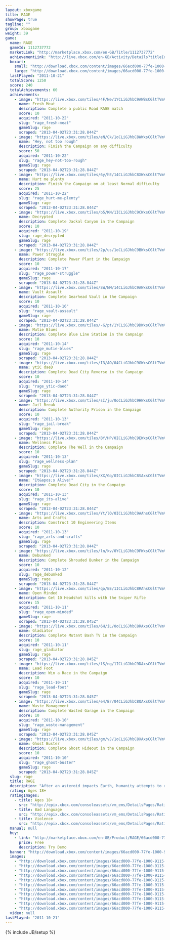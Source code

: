```yaml
---
layout: xboxgame
title: RAGE
showPage: true
tagline: ""
group: xboxgame
weight: 39
game: 
  name: RAGE
  gameId: 1112737772
  marketLink: "http://marketplace.xbox.com/en-GB/Title/1112737772"
  achievementLink: "http://live.xbox.com/en-GB/Activity/Details?titleId=1112737772"
  boxart: 
    small: "http://download.xbox.com/content/images/66acd000-77fe-1000-9115-d802425307ec/1033/boxartsm.jpg"
    large: "http://download.xbox.com/content/images/66acd000-77fe-1000-9115-d802425307ec/1033/boxartlg.jpg"
  lastPlayed: "2011-10-21"
  totalScore: 1250
  score: 240
  totalAchievements: 60
  achievements: 
    - image: "https://live.xbox.com/tiles/4F/Ne/1YCLiGJhbC9AWBsCGltTVmVjL2FjaC8wL2I0AAAAAOfn5-pxU-w=.jpg"
      name: Fresh Meat
      description: Complete a public Road RAGE match
      score: 10
      acquired: "2011-10-22"
      slug: "rage_fresh-meat"
      gameSlug: rage
      scraped: "2013-04-02T23:31:28.844Z"
    - image: "https://live.xbox.com/tiles/eN/Ck/1oCLiGJhbC8WWxsCGltTVmVjL2FjaC8wL2FiAAAAAOfn5-mL0GQ=.jpg"
      name: "Hey, not too rough"
      description: Finish the Campaign on any difficulty
      score: 50
      acquired: "2011-10-22"
      slug: "rage_hey-not-too-rough"
      gameSlug: rage
      scraped: "2013-04-02T23:31:28.844Z"
    - image: "https://live.xbox.com/tiles/6y/hE/14CLiGJhbC8XWxsCGltTVmVjL2FjaC8wL2FjAAAAAOfn5-hrKPc=.jpg"
      name: Hurt me plenty
      description: Finish the Campaign on at least Normal difficulty
      score: 25
      acquired: "2011-10-22"
      slug: "rage_hurt-me-plenty"
      gameSlug: rage
      scraped: "2013-04-02T23:31:28.844Z"
    - image: "https://live.xbox.com/tiles/b5/KN/1ICLiGJhbC9CWxsCGltTVmVjL2FjaC8wL2E2AAAAAOfn5-uiknM=.jpg"
      name: Decrypted
      description: Complete Jackal Canyon in the Campaign
      score: 10
      acquired: "2011-10-19"
      slug: rage_decrypted
      gameSlug: rage
      scraped: "2013-04-02T23:31:28.844Z"
    - image: "https://live.xbox.com/tiles/2p/us/1oCLiGJhbC9BWxsCGltTVmVjL2FjaC8wL2E1AAAAAOfn5-mDm8Y=.jpg"
      name: Power Struggle
      description: Complete Power Plant in the Campaign
      score: 10
      acquired: "2011-10-17"
      slug: "rage_power-struggle"
      gameSlug: rage
      scraped: "2013-04-02T23:31:28.844Z"
    - image: "https://live.xbox.com/tiles/SW/NM/14CLiGJhbC9AWxsCGltTVmVjL2FjaC8wL2E0AAAAAOfn5-hjY1U=.jpg"
      name: Vault Assault
      description: Complete Gearhead Vault in the Campaign
      score: 10
      acquired: "2011-10-16"
      slug: "rage_vault-assault"
      gameSlug: rage
      scraped: "2013-04-02T23:31:28.844Z"
    - image: "https://live.xbox.com/tiles/-G/pt/1YCLiGJhbC9DWxsCGltTVmVjL2FjaC8wL2E3AAAAAOfn5-pCauA=.jpg"
      name: Mutie Blues
      description: Complete Blue Line Station in the Campaign
      score: 10
      acquired: "2011-10-14"
      slug: "rage_mutie-blues"
      gameSlug: rage
      scraped: "2013-04-02T23:31:28.844Z"
    - image: "https://live.xbox.com/tiles/I3/AO/04CLiGJhbC9GWxsCGltTVmVjL2FjaC8wL2EyAAAAAOfn5-whcD8=.jpg"
      name: ytiC daeD
      description: Complete Dead City Reverse in the Campaign
      score: 10
      acquired: "2011-10-14"
      slug: "rage_ytic-daed"
      gameSlug: rage
      scraped: "2013-04-02T23:31:28.844Z"
    - image: "https://live.xbox.com/tiles/sI/ju/0oCLiGJhbC9HWxsCGltTVmVjL2FjaC8wL2EzAAAAAOfn5-3BiKw=.jpg"
      name: Jail Break
      description: Complete Authority Prison in the Campaign
      score: 10
      acquired: "2011-10-13"
      slug: "rage_jail-break"
      gameSlug: rage
      scraped: "2013-04-02T23:31:28.844Z"
    - image: "https://live.xbox.com/tiles/BY/HP/0ICLiGJhbC9EWxsCGltTVmVjL2FjaC8wL2EwAAAAAOfn5--ggRk=.jpg"
      name: Wellness Plan
      description: Complete The Well in the Campaign
      score: 10
      acquired: "2011-10-13"
      slug: "rage_wellness-plan"
      gameSlug: rage
      scraped: "2013-04-02T23:31:28.844Z"
    - image: "https://live.xbox.com/tiles/XX/Gq/0ICLiGJhbC8SAxsCGltTVmVjL2FjaC8wLzlmAAAAAOfn5-+FcUE=.jpg"
      name: "It&apos;s Alive!"
      description: Complete Dead City in the Campaign
      score: 10
      acquired: "2011-10-13"
      slug: "rage_its-alive"
      gameSlug: rage
      scraped: "2013-04-02T23:31:28.844Z"
    - image: "https://live.xbox.com/tiles/Yt/lO/0ICLiGJhbC9AAhsCGltTVmVjL2FjaC8wLzg0AAAAAOfn5-9h2X4=.jpg"
      name: Arts and Crafts
      description: Construct 10 Engineering Items
      score: 10
      acquired: "2011-10-13"
      slug: "rage_arts-and-crafts"
      gameSlug: rage
      scraped: "2013-04-02T23:31:28.844Z"
    - image: "https://live.xbox.com/tiles/ln/kv/0YCLiGJhbC9FWxsCGltTVmVjL2FjaC8wL2ExAAAAAOfn5-4AeYo=.jpg"
      name: Debunked
      description: Complete Shrouded Bunker in the Campaign
      score: 10
      acquired: "2011-10-12"
      slug: rage_debunked
      gameSlug: rage
      scraped: "2013-04-02T23:31:28.844Z"
    - image: "https://live.xbox.com/tiles/qo/EE/1ICLiGJhbC8RAhsCGltTVmVjL2FjaC8wLzhlAAAAAOfn5-srgbY=.jpg"
      name: Open Minded
      description: Get 10 Headshot kills with the Sniper Rifle
      score: 15
      acquired: "2011-10-11"
      slug: "rage_open-minded"
      gameSlug: rage
      scraped: "2013-04-02T23:31:28.845Z"
    - image: "https://live.xbox.com/tiles/6H/iL/0oCLiGJhbC8RAxsCGltTVmVjL2FjaC8wLzllAAAAAOfn5-2kePQ=.jpg"
      name: Gladiator
      description: Complete Mutant Bash TV in the Campaign
      score: 10
      acquired: "2011-10-11"
      slug: rage_gladiator
      gameSlug: rage
      scraped: "2013-04-02T23:31:28.845Z"
    - image: "https://live.xbox.com/tiles/lS/ng/1ICLiGJhbC9DAxsCGltTVmVjL2FjaC8wLzk3AAAAAOfn5-vPKYk=.jpg"
      name: Lead Foot
      description: Win a Race in the Campaign
      score: 10
      acquired: "2011-10-11"
      slug: "rage_lead-foot"
      gameSlug: rage
      scraped: "2013-04-02T23:31:28.845Z"
    - image: "https://live.xbox.com/tiles/e4/Br/04CLiGJhbC8QAxsCGltTVmVjL2FjaC8wLzlkAAAAAOfn5-xEgGc=.jpg"
      name: Waste Management
      description: Complete Wasted Garage in the Campaign
      score: 10
      acquired: "2011-10-10"
      slug: "rage_waste-management"
      gameSlug: rage
      scraped: "2013-04-02T23:31:28.845Z"
    - image: "https://live.xbox.com/tiles/gm/vJ/1oCLiGJhbC8XAxsCGltTVmVjL2FjaC8wLzljAAAAAOfn5-nma54=.jpg"
      name: Ghost Buster
      description: Complete Ghost Hideout in the Campaign
      score: 10
      acquired: "2011-10-10"
      slug: "rage_ghost-buster"
      gameSlug: rage
      scraped: "2013-04-02T23:31:28.845Z"
  slug: rage
  title: RAGE
  description: "After an asteroid impacts Earth, humanity attempts to rebuild. Sheltered in cryogenic lifeboats, survivors emerge years after impact to a devastated planet where some of mankind survived in struggling settlements or murderous bandit clans, while horrific mutants roam the dead cities. And a mysterious tyrannical government is on the hunt&hellip; for you."
  rating: Ages 18+
  ratingImages: 
    - title: Ages 18+
      src: "http://epix.xbox.com/consoleassets/vm_ems/DetailsPages/RatingSystemID/14/default/Values/14005.png"
    - title: Bad Language
      src: "http://epix.xbox.com/consoleassets/vm_ems/DetailsPages/RatingSystemID/14/default/Descriptors/14000.png"
    - title: Violence
      src: "http://epix.xbox.com/consoleassets/vm_ems/DetailsPages/RatingSystemID/14/default/Descriptors/14005.png"
  manual: null
  buy: 
    - link: "http://marketplace.xbox.com/en-GB/Product/RAGE/66acd000-77fe-1000-9115-d802425307ec?nosplash=1&amp;purchase=1&amp;DownloadType=GameDemo"
      price: Free
      description: Try Demo
  banner: "http://download.xbox.com/content/images/66acd000-77fe-1000-9115-d802425307ec/1033/banner.png"
  images: 
    - "http://download.xbox.com/content/images/66acd000-77fe-1000-9115-d802425307ec/1033/screenlg1.jpg"
    - "http://download.xbox.com/content/images/66acd000-77fe-1000-9115-d802425307ec/1033/screenlg2.jpg"
    - "http://download.xbox.com/content/images/66acd000-77fe-1000-9115-d802425307ec/1033/screenlg3.jpg"
    - "http://download.xbox.com/content/images/66acd000-77fe-1000-9115-d802425307ec/1033/screenlg4.jpg"
    - "http://download.xbox.com/content/images/66acd000-77fe-1000-9115-d802425307ec/1033/screenlg5.jpg"
    - "http://download.xbox.com/content/images/66acd000-77fe-1000-9115-d802425307ec/1033/screenlg6.jpg"
    - "http://download.xbox.com/content/images/66acd000-77fe-1000-9115-d802425307ec/1033/screenlg7.jpg"
    - "http://download.xbox.com/content/images/66acd000-77fe-1000-9115-d802425307ec/1033/screenlg8.jpg"
    - "http://download.xbox.com/content/images/66acd000-77fe-1000-9115-d802425307ec/1033/screenlg9.jpg"
    - "http://download.xbox.com/content/images/66acd000-77fe-1000-9115-d802425307ec/1033/screenlg10.jpg"
    - "http://download.xbox.com/content/images/66acd000-77fe-1000-9115-d802425307ec/1033/screenlg11.jpg"
  video: null
lastPlayed: "2011-10-21"
---
```

{% include JB/setup %}